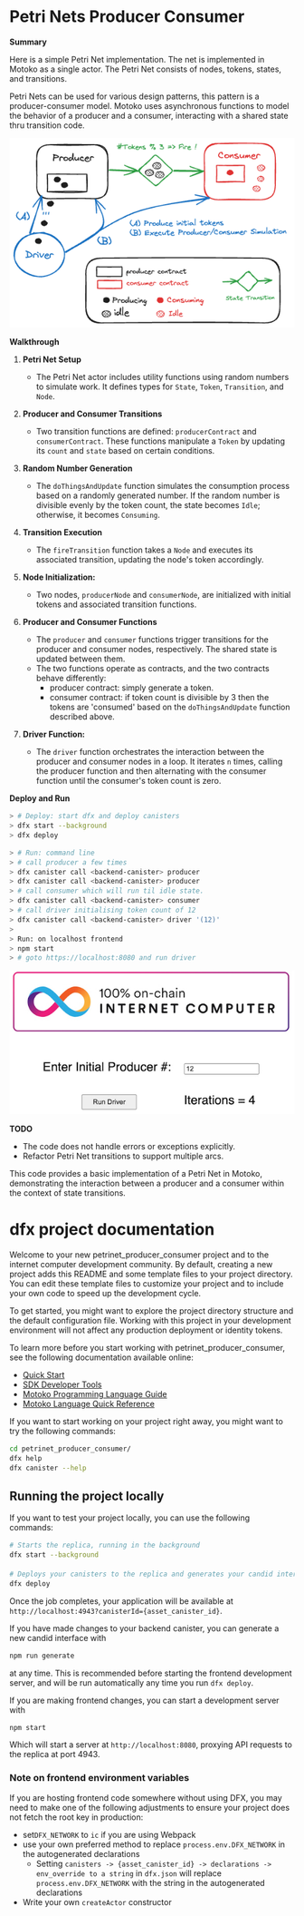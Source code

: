 # Petri Nets Producer Consumer

**Summary**

Here is a simple Petri Net implementation. The net is implemented in Motoko as a single actor. The Petri Net consists of nodes, tokens, states, and transitions. 

Petri Nets can be used for various design patterns, this pattern is a producer-consumer model. Motoko uses asynchronous functions to model the behavior of a producer and a consumer, interacting with a shared state thru transition code. 

![Simple Petri Net](petrinet_machine.png)


**Walkthrough**

1. **Petri Net Setup**
   - The Petri Net actor includes utility functions using random numbers to simulate work.  It defines types for `State`, `Token`, `Transition`, and `Node`.

1. **Producer and Consumer Transitions**
   - Two transition functions are defined: `producerContract` and `consumerContract`. These functions manipulate a `Token` by updating its `count` and `state` based on certain conditions.

1. **Random Number Generation**
   - The `doThingsAndUpdate` function simulates the consumption process based on a randomly generated number. If the random number is divisible evenly by the token count, the state becomes `Idle`; otherwise, it becomes `Consuming`.

1. **Transition Execution**
   - The `fireTransition` function takes a `Node` and executes its associated transition, updating the node's token accordingly.

1. **Node Initialization:**
   - Two nodes, `producerNode` and `consumerNode`, are initialized with initial tokens and associated transition functions.

1. **Producer and Consumer Functions**
   - The `producer` and `consumer` functions trigger transitions for the producer and consumer nodes, respectively. The shared state is updated between them.
   - The two functions operate as contracts, and the two contracts behave differently:
      - producer contract: simply generate a token.
      - consumer contract: if token count is divisible by 3 then the tokens are 'consumed' based on the `doThingsAndUpdate` function described above.
     
1. **Driver Function:**
   - The `driver` function orchestrates the interaction between the producer and consumer nodes in a loop. It iterates `n` times, calling the producer function and then alternating with the consumer function until the consumer's token count is zero.

**Deploy and Run**
```bash
> # Deploy: start dfx and deploy canisters 
> dfx start --background
> dfx deploy 
```
```bash
> # Run: command line 
> # call producer a few times 
> dfx canister call <backend-canister> producer
> dfx canister call <backend-canister> producer
> # call consumer which will run til idle state. 
> dfx canister call <backend-canister> consumer
> # call driver initialising token count of 12
> dfx canister call <backend-canister> driver '(12)'
>
> Run: on localhost frontend
> npm start 
> # goto https://localhost:8080 and run driver 
```
![PetriNet Driver App](petrinet-driver.jpeg)


**TODO**
- The code does not handle errors or exceptions explicitly.
- Refactor Petri Net transitions to support multiple arcs.

This code provides a basic implementation of a Petri Net in Motoko, demonstrating the interaction between a producer and a consumer within the context of state transitions.




# dfx project documentation
Welcome to your new petrinet_producer_consumer project and to the internet computer development community. By default, creating a new project adds this README and some template files to your project directory. You can edit these template files to customize your project and to include your own code to speed up the development cycle.

To get started, you might want to explore the project directory structure and the default configuration file. Working with this project in your development environment will not affect any production deployment or identity tokens.

To learn more before you start working with petrinet_producer_consumer, see the following documentation available online:

- [Quick Start](https://internetcomputer.org/docs/current/developer-docs/setup/deploy-locally)
- [SDK Developer Tools](https://internetcomputer.org/docs/current/developer-docs/setup/install)
- [Motoko Programming Language Guide](https://internetcomputer.org/docs/current/motoko/main/motoko)
- [Motoko Language Quick Reference](https://internetcomputer.org/docs/current/motoko/main/language-manual)

If you want to start working on your project right away, you might want to try the following commands:

```bash
cd petrinet_producer_consumer/
dfx help
dfx canister --help
```

## Running the project locally

If you want to test your project locally, you can use the following commands:

```bash
# Starts the replica, running in the background
dfx start --background

# Deploys your canisters to the replica and generates your candid interface
dfx deploy
```

Once the job completes, your application will be available at `http://localhost:4943?canisterId={asset_canister_id}`.

If you have made changes to your backend canister, you can generate a new candid interface with

```bash
npm run generate
```

at any time. This is recommended before starting the frontend development server, and will be run automatically any time you run `dfx deploy`.

If you are making frontend changes, you can start a development server with

```bash
npm start
```

Which will start a server at `http://localhost:8080`, proxying API requests to the replica at port 4943.

### Note on frontend environment variables

If you are hosting frontend code somewhere without using DFX, you may need to make one of the following adjustments to ensure your project does not fetch the root key in production:

- set`DFX_NETWORK` to `ic` if you are using Webpack
- use your own preferred method to replace `process.env.DFX_NETWORK` in the autogenerated declarations
  - Setting `canisters -> {asset_canister_id} -> declarations -> env_override to a string` in `dfx.json` will replace `process.env.DFX_NETWORK` with the string in the autogenerated declarations
- Write your own `createActor` constructor
